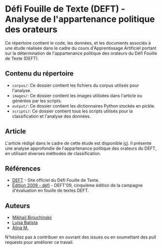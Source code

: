 # Défi Fouille de Texte (DEFT) - Analyse de l'appartenance politique des orateurs

Ce répertoire contient le code, les données, et les documents associés à une étude réalisée dans le cadre du cours d'Apprentissage Artificiel portant sur la détermination de l'appartenance politique des orateurs du Défi Fouille de Texte (DEFT).

## Contenu du répertoire

- `corpus/`: Ce dossier contient les fichiers du corpus utilisés pour l'analyse.
- `images/`: Ce dossier contient les images utilisées dans l'article ou générées par les scripts.
- `output/`: Ce dossier contient les dictionnaires Python stockés en pickle.
- `scripts/`: Ce dossier contient tous les scripts utilisés pour la classification et l'analyse des données.

## Article

L'article rédigé dans le cadre de cette étude est disponible [ici](Apprentissage_de_classification_par_parti_politique.pdf). Il présente une analyse approfondie de l'appartenance politique des orateurs du DEFT, en utilisant diverses méthodes de classification.


## Références

- [DEFT](https://deft.lisn.upsaclay.fr/) - Site officiel du Défi Fouille 
de Texte.
- [Édition 2009 - défi](https://deft.lisn.upsaclay.fr/2009/) - DEFT'09, cinquième édition de la campagne d'évaluation en fouille de textes DEFT.

## Auteurs

- [Mikhail Biriuchinskii](https://github.com/MichaBiriuchinskii)
- [Luísa Batista](https://github.com/luisanb)
- [Alina M.](https://github.com/AlinaMV)

N'hésitez pas à contribuer en ouvrant des issues ou en soumettant des pull requests pour améliorer ce travail.

